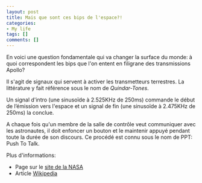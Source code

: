 ```yaml
---
layout: post
title: Mais que sont ces bips de l'espace?!
categories:
- My life
tags: []
comments: []
---
```

En voici une question fondamentale qui va changer la surface du monde: à quoi correspondent les bips que l'on entent en filigrane des transmissions Apollo?

Il s'agit de signaux qui servent à activer les transmetteurs terrestres. La littérature y fait référence sous le nom de _Quindar-Tones_.

Un signal d'intro (une sinusoïde à 2.525KHz de 250ms) commande le début de l’émission vers l'espace et un signal de fin (une sinusoïde à 2.475KHz de 250ms) la conclue.

A chaque fois qu'un membre de la salle de contrôle veut communiquer avec les astronautes, il doit enfoncer un bouton et le maintenir appuyé pendant toute la durée de son discours. Ce procédé est connu sous le nom de PPT: Push To Talk.

Plus d'informations:

*   Page sur le [site de la NASA](http://www.hq.nasa.gov/alsj/quindar.html)
*   Article [Wikipedia](http://en.wikipedia.org/wiki/Quindar_tones)